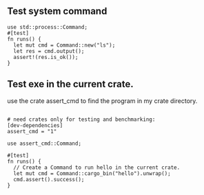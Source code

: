 

## Test system command
```
use std::process::Command;
#[test]
fn runs() {
  let mut cmd = Command::new("ls");
  let res = cmd.output();
  assert!(res.is_ok());
}
```

## Test exe in the current crate.
use the crate assert_cmd to find the program in my crate directory.
```

# need crates only for testing and benchmarking:
[dev-dependencies]
assert_cmd = "1"

```

```
use assert_cmd::Command;

#[test]
fn runs() {
  // Create a Command to run hello in the current crate.
  let mut cmd = Command::cargo_bin("hello").unwrap();
  cmd.assert().success();
}
```


